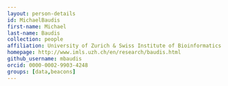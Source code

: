 ```yaml
---
layout: person-details
id: MichaelBaudis
first-name: Michael
last-name: Baudis
collection: people
affiliation: University of Zurich & Swiss Institute of Bioinformatics
homepage: http://www.imls.uzh.ch/en/research/baudis.html
github_username: mbaudis
orcid: 0000-0002-9903-4248
groups: [data,beacons]
---
```

